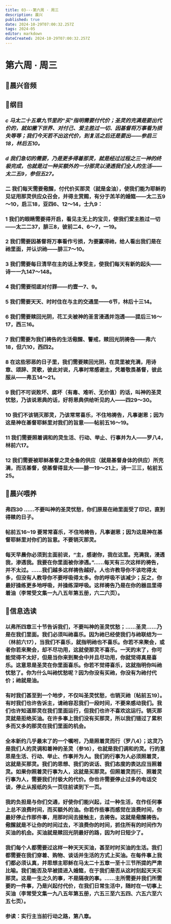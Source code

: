 ```yaml
---
title: 03---第六周 · 周三
description: 晨兴
published: true
date: 2024-10-29T07:00:32.257Z
tags: 2024-05
editor: markdown
dateCreated: 2024-10-29T07:00:32.257Z
---
```


# 第六周 · 周三

## 🎵晨兴音频

## 📖纲目

### *c   马太二十五章九节里的“买”指明需要付代价；圣灵的充满是要出代价的，就如撇下世界、对付己、爱主胜过一切、因基督将万事看为损失等等；我们今天若不出这代价，到复活之后还是要出——参启三18，林后五10。*

### *d   我们急切的需要，乃是更多得着那灵，就是经过过程之三一神的终极完成，也就是过一种买额外的一分那灵以浸透我们全人的生活——太二五9，参但五27。*

### 二   我们每天需要儆醒，付代价买那灵（就是金油），使我们能为耶稣的见证用那灵供应众召会，并得主赏赐，有分于羔羊的婚筵——太二五9～10，启三18，亚四6、12～14，士九9：

### 1   我们的眼睛需要得开启，看见主无上的宝贝，使我们爱主胜过一切——太二二37，腓三8，彼前二4、6～7，一19。

### 2   我们需要因基督将万事看作亏损，为要赢得祂，给人看出我们是在祂里面，并认识祂——腓三7～10。

### 3   我们需要每日清早在主的话上享受主，使我们每天有新的起头——诗一一九147～148。

### 4   我们需要彻底对付罪——约壹一7、9。

### 5   我们需要天天、时时住在与主的交通里——6节，林后十三14。

### 6   我们需要赎回光阴，花工夫被神的圣言浸透并泡透——提后三16～17，西三16。

### 7   我们需要为我们祷告的生活儆醒、警戒，赎回光阴祷告——弗六18，但六10，西四2。

### 8   在这些邪恶的日子里，我们需要赎回光阴，在灵里被充满，用诗章、颂辞、灵歌，彼此对说，凡事时常感谢主，凭着敬畏基督，彼此服从——弗五14～21。

### 9   我们不可说败坏、腐坏（有毒、难听、无价值）的话，叫神的圣灵忧愁，乃该说恩典的话，好将恩典供给听见的人——四29～30。

### 10   我们不该销灭那灵，乃该常常喜乐，不住地祷告，凡事谢恩；因为这是神在基督耶稣里对我们的旨意——帖前五16～19。

### 11   我们需要照着调和的灵生活、行动、举止、行事并为人——罗八4，林前六17。

### 12   我们需要被耶稣基督之灵全备的供应（就是基督身体的供应）所充满，而活基督，使基督得显大——腓一19～21上，诗一三三，帖前五25。

## 📖晨兴喂养

### 弗四30    ……不要叫神的圣灵忧愁，你们原是在祂里面受了印记，直到得赎的日子。

### 帖前五16~19    要常常喜乐，不住地祷告，凡事谢恩；因为这是神在基督耶稣里对你们的旨意。不要销灭那灵。

### 每天早晨你必须到主面前说，“主，感谢你，我在这里。充满我，浸透我，渗透我。我要在你里面被你渗透。”……每天有三次这样的祷告，并不太过。……我们越多这样祷告越好。人也许教导你不该吃得太多，但没有人教导你不要呼吸得太多。你的呼吸不该减少；反之，你最好操练更多地呼吸，并操练深呼吸。这样祷告乃是在你的器皿里得着油（李常受文集一九八五年第五册，六二六页）。

## 📖信息选读

### 以弗所四章三十节告诉我们，不要叫神的圣灵忧愁；……圣灵……乃是在我们里面。我们必须叫祂喜乐。因为祂已经使我们与祂联结为一（林前六17），当我们不喜乐，就指明祂也不喜乐。你若不来聚会，或者你若来聚会，却不尽功用，这就使那灵不喜乐。一天的末了，你可能觉得不太好，但是当你来到聚会中并且尽功用，你就觉得真是喜乐。这意思是圣灵在你里面喜乐。你若不觉得喜乐，这就指明你叫祂忧愁了。你为什么叫祂忧愁呢？因为你没有买祂，你没有为祂付代价；祂就是油。

### 有时我们甚至到一个地步，不仅叫圣灵忧愁，也销灭祂〔帖前五19〕。有时我们也许告诉主，请祂容忍我们一段时间，不要来感动我们。我们也许知道那灵在我们里面运行，但我们也许不喜欢这运行。销灭那灵就是拒绝买油。在许多事上我们没有买那灵，所以我们错过了累积多而又多的那灵在我们里面的机会。

### 全本新约几乎最末了的一个嘱咐，乃是照着灵而行（罗八4）；这灵乃是我们人的灵调和着神的圣灵（参16），也就是我们调和的灵。行的意思是生活、行动、举止、作事并为人。我们的行事为人必须照着灵，这就是买那灵。我们的思想、我们的说话、我们态度的表达应当照着灵。如果你照着灵行事为人，这就是买那灵。但照着灵而行、照着灵行事为人，需要我们付极大的代价。你也许需要停止过多的电话交谈，停止从报纸的头一页往前读到下一页。

### 我的负担是与你们交通，好使你们能兴起，过一种生活，在作任何事上总不浪费时间，而买额外的油。你若作些事而感觉在浪费时间，你最好停止作那件事，用那时间去接触主，去祷告。这就是儆醒祷告。儆醒就是不让你的时间过去，不浪费你的时间，抓住所有的时间作为买油的机会。买油就是赎回光阴最好的路，因为时日短少了。

### 我们每个人都需要过这样一种天天买油，甚至时时买油的生活。我们都需要在我们穿着、购物、谈话并生活的方式上买油。在每件事上我们都必须认真，并思想主耶稣在马太二十五章一至十三节所提的严肃比喻。我们能否及早被提进入婚筵，在于我们是否从这时刻起天天买那灵。这是一生之久的事，不是隔夜的事。……主所需要并我们所需要的一件事，乃是兴起付代价，在我们日常生活中，随时在一切事上买油（李常受文集一九八五年第五册，六五三至六五四、六五六至六五七页）。

### 参读：实行主当前行动之路，第八章。

<!-- Google tag (gtag.js) -->
<script async src="https://www.googletagmanager.com/gtag/js?id=G-1P8709Z16T"></script>
<script>
  window.dataLayer = window.dataLayer || [];
  function gtag(){dataLayer.push(arguments);}
  gtag('js', new Date());

  gtag('config', 'G-1P8709Z16T');
</script>